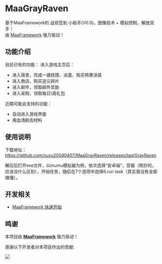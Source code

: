 # MaaGrayRaven

基于MaaFramework的 战双签到 小助手(V0.0)。图像技术 + 模拟控制，解放双手！  
由 [MaaFramework](https://github.com/MaaXYZ/MaaFramework) 强力驱动！

## 功能介绍

目前已有的功能：
进入游戏主页后：
- 进入宿舍，完成一键抚摸、派遣、购买特惠涂装
- 进入商店，购买逆元碎片
- 进入邮件，领取邮件奖励
- 进入采购，领取每日\周礼包

近期可能会支持的功能：

- 自动进入游戏界面
- 用血清刷去材料

## 使用说明

下载地址：https://github.com/xuxu20040407/MaaGrayRaven/releases/tag/GrayRaven

解压后打开exe文件，以mumu模拟器为例，依次选择“安卓端”，官服（照抄的，应该没什么区别），开始任务，随后在7个选项中选择6.run task（其实我没有全部搞懂）。

## 开发相关

- [MaaFramework 快速开始](https://github.com/MaaXYZ/MaaFramework/blob/main/docs/zh_cn/1.1-%E5%BF%AB%E9%80%9F%E5%BC%80%E5%A7%8B.md)

## 鸣谢

本项目由 **[MaaFramework](https://github.com/MaaXYZ/MaaFramework)** 强力驱动！

感谢以下开发者对本项目作出的贡献:

<a href="https://github.com/MaaXYZ/M9A/graphs/contributors">
  <img src="https://contrib.rocks/image?repo=MaaXYZ/M9A&max=1000" />
</a>
